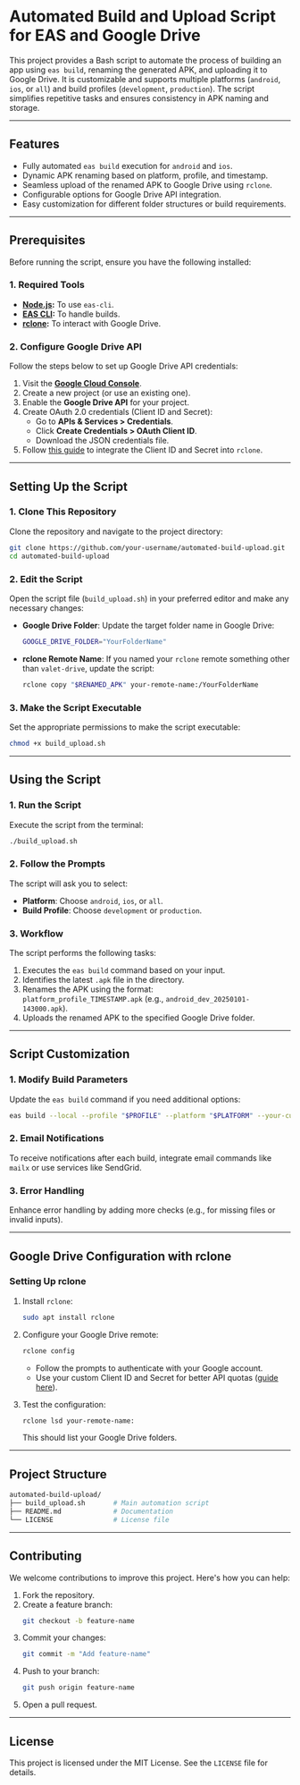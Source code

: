 
# **Automated Build and Upload Script for EAS and Google Drive**

This project provides a Bash script to automate the process of building an app using `eas build`, renaming the generated APK, and uploading it to Google Drive. It is customizable and supports multiple platforms (`android`, `ios`, or `all`) and build profiles (`development`, `production`). The script simplifies repetitive tasks and ensures consistency in APK naming and storage.

---

## **Features**
- Fully automated `eas build` execution for `android` and `ios`.
- Dynamic APK renaming based on platform, profile, and timestamp.
- Seamless upload of the renamed APK to Google Drive using `rclone`.
- Configurable options for Google Drive API integration.
- Easy customization for different folder structures or build requirements.

---

## **Prerequisites**
Before running the script, ensure you have the following installed:

### **1. Required Tools**
- **[Node.js](https://nodejs.org/):** To use `eas-cli`.
- **[EAS CLI](https://docs.expo.dev/eas/cli/):** To handle builds.
- **[rclone](https://rclone.org/):** To interact with Google Drive.

### **2. Configure Google Drive API**
Follow the steps below to set up Google Drive API credentials:

1. Visit the **[Google Cloud Console](https://console.cloud.google.com/)**.
2. Create a new project (or use an existing one).
3. Enable the **Google Drive API** for your project.
4. Create OAuth 2.0 credentials (Client ID and Secret):
   - Go to **APIs & Services > Credentials**.
   - Click **Create Credentials > OAuth Client ID**.
   - Download the JSON credentials file.
5. Follow [this guide](https://rclone.org/drive/#making-your-own-client-id) to integrate the Client ID and Secret into `rclone`.

---

## **Setting Up the Script**

### **1. Clone This Repository**
Clone the repository and navigate to the project directory:
```bash
git clone https://github.com/your-username/automated-build-upload.git
cd automated-build-upload
```

### **2. Edit the Script**
Open the script file (`build_upload.sh`) in your preferred editor and make any necessary changes:

- **Google Drive Folder**: Update the target folder name in Google Drive:
  ```bash
  GOOGLE_DRIVE_FOLDER="YourFolderName"
  ```

- **rclone Remote Name**: If you named your `rclone` remote something other than `valet-drive`, update the script:
  ```bash
  rclone copy "$RENAMED_APK" your-remote-name:/YourFolderName
  ```

### **3. Make the Script Executable**
Set the appropriate permissions to make the script executable:
```bash
chmod +x build_upload.sh
```

---

## **Using the Script**

### **1. Run the Script**
Execute the script from the terminal:
```bash
./build_upload.sh
```

### **2. Follow the Prompts**
The script will ask you to select:
- **Platform**: Choose `android`, `ios`, or `all`.
- **Build Profile**: Choose `development` or `production`.

### **3. Workflow**
The script performs the following tasks:
1. Executes the `eas build` command based on your input.
2. Identifies the latest `.apk` file in the directory.
3. Renames the APK using the format:  
   `platform_profile_TIMESTAMP.apk` (e.g., `android_dev_20250101-143000.apk`).
4. Uploads the renamed APK to the specified Google Drive folder.

---

## **Script Customization**

### **1. Modify Build Parameters**
Update the `eas build` command if you need additional options:
```bash
eas build --local --profile "$PROFILE" --platform "$PLATFORM" --your-custom-flags
```

### **2. Email Notifications**
To receive notifications after each build, integrate email commands like `mailx` or use services like SendGrid.

### **3. Error Handling**
Enhance error handling by adding more checks (e.g., for missing files or invalid inputs).

---

## **Google Drive Configuration with rclone**

### **Setting Up rclone**
1. Install `rclone`:
   ```bash
   sudo apt install rclone
   ```

2. Configure your Google Drive remote:
   ```bash
   rclone config
   ```
   - Follow the prompts to authenticate with your Google account.
   - Use your custom Client ID and Secret for better API quotas ([guide here](https://rclone.org/drive/#making-your-own-client-id)).

3. Test the configuration:
   ```bash
   rclone lsd your-remote-name:
   ```
   This should list your Google Drive folders.

---

## **Project Structure**
```bash
automated-build-upload/
├── build_upload.sh       # Main automation script
├── README.md             # Documentation
└── LICENSE               # License file
```

---

## **Contributing**

We welcome contributions to improve this project. Here's how you can help:

1. Fork the repository.
2. Create a feature branch:
   ```bash
   git checkout -b feature-name
   ```
3. Commit your changes:
   ```bash
   git commit -m "Add feature-name"
   ```
4. Push to your branch:
   ```bash
   git push origin feature-name
   ```
5. Open a pull request.

---

## **License**
This project is licensed under the MIT License. See the `LICENSE` file for details.
